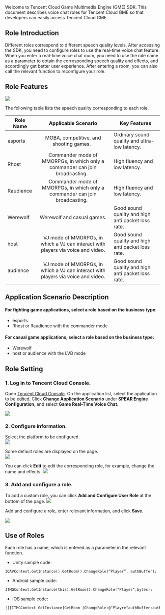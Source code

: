 Welcome to Tencent Cloud Game Multimedia Engine (GME) SDK. This document describes voice chat roles for Tencent Cloud GME so that developers can easily access Tencent Cloud GME.
## Role Introduction
Different roles correspond to different speech quality levels. After accessing the SDK, you need to configure roles to use the real-time voice chat feature. When you enter a real-time voice chat room, you need to use the role name as a parameter to obtain the corresponding speech quality and effects, and accordingly get better user experience.
After entering a room, you can also call the relevant function to reconfigure your role.

## Role Features
![](https://main.qcloudimg.com/raw/8f50ebc5e0e8cec403e1df3cad5c0bbe.png)

The following table lists the speech quality corresponding to each role.

|Role Name     | Applicable Scenario         |Key Features|
| ------------- |:-------------: |-------------|
| esports     				|MOBA, competitive, and shooting games.      								|Ordinary sound quality and ultra-low latency.	|
| Rhost     	|Commander mode of MMORPGs, in which only a commander can join broadcasting.      		|High fluency and low latency.		|
| Raudience     		|Commander mode of MMORPGs, in which only a commander can join broadcasting.      		|High fluency and low latency.		|
| Werewolf     			|Werewolf and casual games. 										|Good sound quality and high anti packet loss rate.	|
| host     			|VJ mode of MMORPGs, in which a VJ can interact with players via voice and video. 	|Good sound quality and high anti packet loss rate.	|
| audience     			|VJ mode of MMORPGs, in which a VJ can interact with players via voice and video. 	|Good sound quality and high anti packet loss rate.	|

## Application Scenario Description
#### For fighting game applications, select a role based on the business type:
- esports
- Rhost or Raudience with the commander mode 

#### For casual game applications, select a role based on the business type:
- Werewolf
- host or audience with the LVB mode 

## Role Setting
### 1. Log in to Tencent Cloud Console.
Open [Tencent Cloud Console](https://console.cloud.tencent.com/gme). On the application list, select the application to be edited. Click **Change Application Scenario** under **SPEAR Engine Configuration**, and select **Game Real-Time Voice Chat**.

![](https://main.qcloudimg.com/raw/6ccd89f31b9489e7395e36c50b11b1de.png)
### 2. Configure information.
Select the platform to be configured.  
![](https://main.qcloudimg.com/raw/9d72ea27a068a6ff607a3d79a68c5d85.png)

Some default roles are displayed on the page.  
![](https://main.qcloudimg.com/raw/e63dbaeffcb6cd539d8be10cd26f65c2.png)

You can click **Edit** to edit the corresponding role, for example, change the name and effects.
![](https://main.qcloudimg.com/raw/64d67a101f1c135dba73661e6773efc2.png)

### 3. Add and configure a role.
To add a custom role, you can click **Add and Configure User Role** at the bottom of the page.
![](https://main.qcloudimg.com/raw/d7eed9d877bff9d23f7d7b99c11a306c.png)

Add and configure a role, enter relevant information, and click **Save**.

![](https://main.qcloudimg.com/raw/47796a9344efc37dd350e44fa8835868.png)

## Use of Roles
Each role has a name, which is entered as a parameter in the relevant function.
- Unity sample code:
```
IQAVContext.GetInstance().GetRoom().ChangeRole(“Player”, authBuffer);
```
- Android sample code:
```
ITMGContext.GetInstance(this).GetRoom().ChangeRole("Player",bytes);
```
- iOS sample code:
```
[[[ITMGContext GetInstance]GetRoom ]ChangeRole:@"Playre"authBuffer:authBuffer];
```
